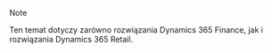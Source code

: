 > [!NOTE]
> Ten temat dotyczy zarówno rozwiązania Dynamics 365 Finance, jak i rozwiązania Dynamics 365 Retail. 
